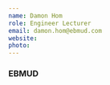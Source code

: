 ```yaml
---
name: Damon Hom
role: Engineer Lecturer
email: damon.hom@ebmud.com
website: 
photo: 
---
```

### EBMUD